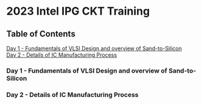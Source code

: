 # 2023 Intel IPG CKT Training

## Table of Contents
<a href="#day1">Day 1 - Fundamentals of VLSI Design and overview of Sand-to-Silicon</a>
<br>
<a href="#day2">Day 2 - Details of IC Manufacturing Process</a>

<a name="user-content-day1"></a>
### Day 1 - Fundamentals of VLSI Design and overview of Sand-to-Silicon















<a name="user-content-day2"></a>
### Day 2 - Details of IC Manufacturing Process


